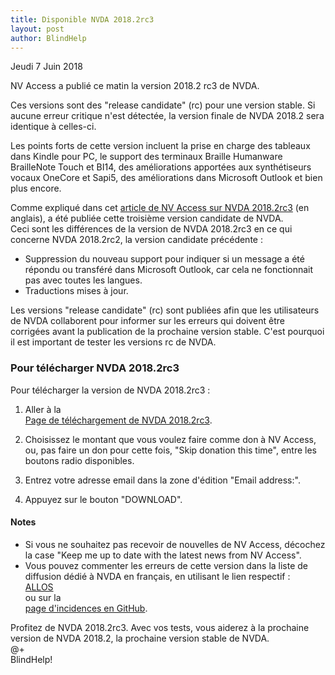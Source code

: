 ```yaml
---
title: Disponible NVDA 2018.2rc3
layout: post
author: BlindHelp
---
```


<footer>Jeudi 7 Juin 2018</footer>

NV Access a publié ce matin la version 2018.2 rc3 de NVDA. 

Ces versions sont des "release candidate" (rc) pour une version stable. Si aucune erreur critique n'est détectée, la version finale de NVDA 2018.2 sera identique à celles-ci.        

Les points forts de cette version incluent la prise en charge des tableaux dans Kindle pour PC, le support des terminaux Braille Humanware BrailleNote Touch et BI14, des améliorations apportées aux synthétiseurs vocaux OneCore et Sapi5, des améliorations dans Microsoft Outlook et bien plus encore.                  

Comme expliqué dans cet  [article de NV Access sur NVDA 2018.2rc3](https://www.nvaccess.org/post/nvda-2018-2rc3-released/) (en anglais), a été publiée cette troisième version candidate de NVDA.    
Ceci sont les différences de la version de NVDA 2018.2rc3 en ce qui concerne NVDA 2018.2rc2, la version candidate précédente :    
 

* Suppression du nouveau support pour indiquer si un message a été répondu ou transféré dans Microsoft Outlook, car cela ne fonctionnait pas avec toutes les langues.               
* Traductions mises à jour.              


Les versions "release candidate" (rc) sont publiées afin que les utilisateurs de NVDA collaborent pour informer sur les erreurs qui doivent être corrigées avant la publication de la prochaine version stable. C'est pourquoi il est important de tester les versions rc de NVDA.    

###  Pour télécharger NVDA 2018.2rc3 ###

Pour télécharger la version de NVDA 2018.2rc3 :    

1. Aller à la         
[Page de téléchargement de NVDA 2018.2rc3](https://www.nvaccess.org/download?nvdaVersion=2018.2rc3).        

2. Choisissez le montant que vous voulez faire comme don à NV Access, ou, pas faire un don pour cette fois, "Skip donation this time", entre les boutons radio disponibles.        
3. Entrez votre adresse email dans la zone d'édition "Email address:".        
4. Appuyez sur le bouton "DOWNLOAD".        

#### Notes ####

* Si vous ne souhaitez pas recevoir de nouvelles de NV Access, décochez la case "Keep me up to date with the latest news from NV Access".          
* Vous pouvez commenter les erreurs de cette version dans la liste de diffusion dédié à NVDA en français, en utilisant le lien respectif :               
[ALLOS](mailto:ALLOS@yahoogroupes.fr)            
ou sur la              
 [page d'incidences en GitHub](https://github.com/nvaccess/nvda/issues).    

 Profitez de NVDA 2018.2rc3. Avec vos tests, vous aiderez à la prochaine version de NVDA 2018.2, la prochaine version stable de NVDA.        
@+                     
BlindHelp!                           
